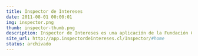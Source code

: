 ```yaml
---
title: Inspector de Intereses
date: 2011-08-01 00:00:01
img: inspector.png
thumb: inspector-thumb.png
description: Inspector de Intereses es una aplicación de la Fundación Ciudadano Inteligente, que utiliza la tecnología web como herramienta de fiscalización de la actividad política. Buscamos promover la transparencia en el sector público, e incentivar la participación activa de la ciudadanía en la labor colectiva de proteger el interés público.
site_url: http://app.inspectordeintereses.cl/Inspector/#home
status: archivado
---
```

